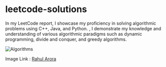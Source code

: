 # leetcode-solutions
In my LeetCode report, I showcase my proficiency in solving algorithmic problems using C++, Java, and Python. , I demonstrate my knowledge and understanding of various algorithmic paradigms such as dynamic programming, divide and conquer, and greedy algorithms.


![Algorithms](https://res.cloudinary.com/practicaldev/image/fetch/s--rjxO02ux--/c_imagga_scale,f_auto,fl_progressive,h_420,q_auto,w_1000/https://dev-to-uploads.s3.amazonaws.com/uploads/articles/w4qxi1gsnhuey77654qj.png)

Image Link :
[Rahul Arora](https://dev.to/rahhularora/the-ultimate-guide-for-data-structures-algorithm-interviews-npo)
